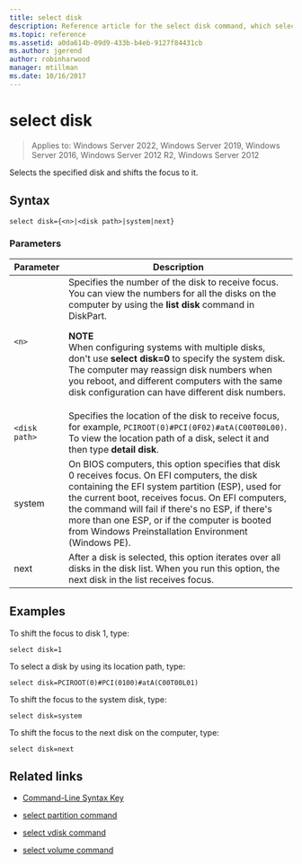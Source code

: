 ```yaml
---
title: select disk
description: Reference article for the select disk command, which selects the specified disk and then shifts focus to it.
ms.topic: reference
ms.assetid: a0da614b-09d9-433b-b4eb-9127f84431cb
ms.author: jgerend
author: robinharwood
manager: mtillman
ms.date: 10/16/2017
---
```


# select disk

>Applies to: Windows Server 2022, Windows Server 2019, Windows Server 2016, Windows Server 2012 R2, Windows Server 2012

Selects the specified disk and shifts the focus to it.

## Syntax

```
select disk={<n>|<disk path>|system|next}
```

### Parameters

| Parameter | Description |
|--|--|
| `<n>` | Specifies the number of the disk to receive focus. You can view the numbers for all the disks on the computer by using the **list disk** command in DiskPart.<p>**NOTE**<br>When configuring systems with multiple disks, don't use **select disk=0** to specify the system disk. The computer may reassign disk numbers when you reboot, and different computers with the same disk configuration can have different disk numbers. |
| `<disk path>` | Specifies the location of the disk to receive focus, for example, `PCIROOT(0)#PCI(0F02)#atA(C00T00L00)`. To view the location path of a disk, select it and then type **detail disk**. |
| system | On BIOS computers, this option specifies that disk 0 receives focus. On EFI computers, the disk containing the EFI system partition (ESP), used for the current boot, receives focus. On EFI computers, the command will fail if there's no ESP, if there's more than one ESP, or if the computer is booted from Windows Preinstallation Environment (Windows PE). |
| next | After a disk is selected, this option iterates over all disks in the disk list. When you run this option, the next disk in the list receives focus. |

## Examples

To shift the focus to disk 1, type:

```
select disk=1
```

To select a disk by using its location path, type:

```
select disk=PCIROOT(0)#PCI(0100)#atA(C00T00L01)
```

To shift the focus to the system disk, type:

```
select disk=system
```

To shift the focus to the next disk on the computer, type:

```
select disk=next
```

## Related links

- [Command-Line Syntax Key](command-line-syntax-key.md)

- [select partition command](select-partition.md)

- [select vdisk command](select-vdisk.md)

- [select volume command](select-volume.md)
